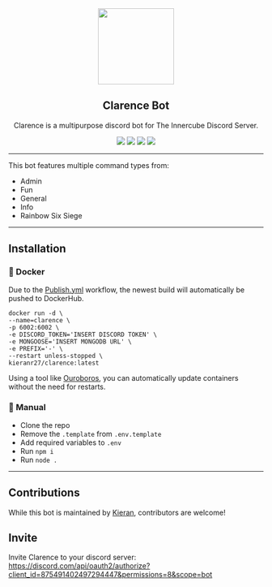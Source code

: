 <div align="center">

<img src="https://cdn.discordapp.com/avatars/875491402497294447/54e4808cf46edbeb5ef702d3af14087a.webp" width="150" height="150">

## Clarence Bot

Clarence is a multipurpose discord bot for The Innercube Discord Server. 

<img src="https://img.shields.io/github/workflow/status/KieranRobson/Clarence-Bot/ci?style=for-the-badge"> 
<img src="https://img.shields.io/badge/Discord.JS-13.10.2-blue?style=for-the-badge&logo=DISCORD" /> 
<img src="https://img.shields.io/badge/Node%20Version-16.16.0-brightgreen?style=for-the-badge&logo=Node.js"> 
<img src="https://img.shields.io/badge/License-MIT-brightgreen?style=for-the-badge">
</div align="center">

---

This bot features multiple command types from:
* Admin
* Fun
* General
* Info
* Rainbow Six Siege

---
## Installation
### 🐋 Docker 
Due to the [Publish.yml](.github/workflows/publish.yml) workflow, the newest build will automatically be pushed to DockerHub.

```docker
docker run -d \
--name=clarence \
-p 6002:6002 \
-e DISCORD_TOKEN='INSERT DISCORD TOKEN' \
-e MONGOOSE='INSERT MONGODB URL' \
-e PREFIX='-' \
--restart unless-stopped \
kieranr27/clarence:latest
```

Using a tool like [Ouroboros](https://github.com/pyouroboros/ouroboros), you can automatically update containers without the need for restarts.

### 👷 Manual
- Clone the repo 
- Remove the `.template` from `.env.template`
- Add required variables to `.env` 
- Run `npm i`
- Run `node .`

---
## Contributions
While this bot is maintained by [Kieran](https://github.com/KieranRobson), contributors are welcome! 

## Invite
Invite Clarence to your discord server: https://discord.com/api/oauth2/authorize?client_id=875491402497294447&permissions=8&scope=bot